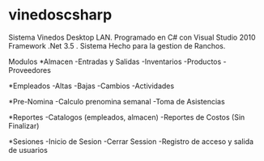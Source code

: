 vinedoscsharp
=============

Sistema Vinedos Desktop LAN. Programado en C# con Visual Studio 2010 Framework
.Net 3.5 . Sistema Hecho para la gestion de Ranchos.

Modulos
*Almacen
 -Entradas y Salidas
 -Inventarios
 -Productos
 -Proveedores

*Empleados
 -Altas
 -Bajas
 -Cambios
 -Actividades

*Pre-Nomina
 -Calculo prenomina semanal
 -Toma de Asistencias

*Reportes
 -Catalogos (empleados, almacen)
 -Reportes de Costos (Sin Finalizar)

*Sesiones
 -Inicio de Sesion
 -Cerrar Session
 -Registro de acceso y salida de usuarios


